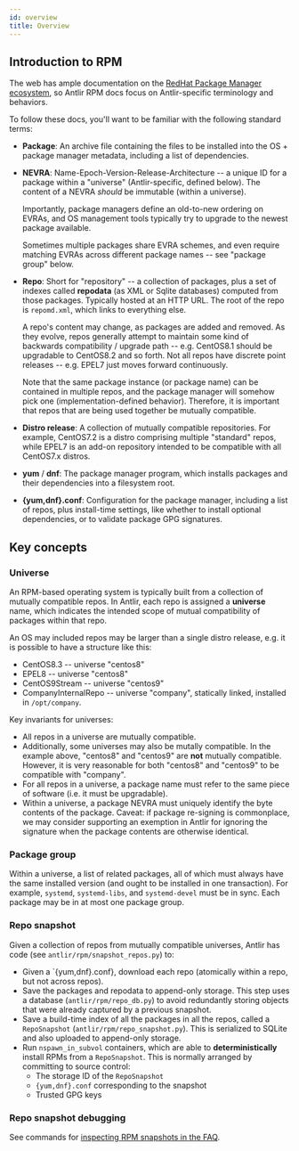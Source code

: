 ```yaml
---
id: overview
title: Overview
---
```


## Introduction to RPM

The web has ample documentation on the [RedHat Package Manager ecosystem](
https://www.redhat.com/sysadmin/how-manage-packages), so Antlir RPM docs
focus on Antlir-specific terminology and behaviors.

To follow these docs, you'll want to be familiar with the following
standard terms:
  - **Package**: An archive file containing the files to be installed into
    the OS + package manager metadata, including a list of dependencies.
  - **NEVRA**: Name-Epoch-Version-Release-Architecture -- a unique ID for a
    package within a "universe" (Antlir-specific, defined below).
    The content of a NEVRA *should* be immutable (within a universe).

    Importantly, package managers define an old-to-new ordering on EVRAs,
    and OS management tools typically try to upgrade to the newest package
    available.

    Sometimes multiple packages share EVRA schemes, and even require
    matching EVRAs across different package names -- see "package group"
    below.

  - **Repo**: Short for "repository" -- a collection of packages, plus a set
    of indexes called **repodata** (as XML or Sqlite databases) computed
    from those packages.  Typically hosted at an HTTP URL.  The root of the
    repo is `repomd.xml`, which links to everything else.

    A repo's content may change, as packages are added and removed.  As they
    evolve, repos generally attempt to maintain some kind of backwards
    compatibility / upgrade path -- e.g.  CentOS8.1 should be upgradable to
    CentOS8.2 and so forth.  Not all repos have discrete point releases --
    e.g.  EPEL7 just moves forward continuously.

    Note that the same package instance (or package name) can be contained
    in multiple repos, and the package manager will somehow pick one
    (implementation-defined behavior).  Therefore, it is important that
    repos that are being used together be mutually compatible.
  - **Distro release**: A collection of mutually compatible repositories. For
    example, CentOS7.2 is a distro comprising multiple "standard" repos,
    while EPEL7 is an add-on repository intended to be compatible with
    all CentOS7.x distros.
  - **yum** / **dnf**: The package manager program, which installs packages
    and their dependencies into a filesystem root.
  - **{yum,dnf}.conf**: Configuration for the package manager, including a
    list of repos, plus install-time settings, like whether to install
    optional dependencies, or to validate package GPG signatures.


## Key concepts

### Universe

An RPM-based operating system is typically built from a collection of
mutually compatible repos.  In Antlir, each repo is assigned a **universe**
name, which indicates the intended scope of mutual compatibility of packages
within that repo.

An OS may included repos may be larger than a single distro release, e.g.
it is possible to have a structure like this:
  - CentOS8.3 -- universe "centos8"
  - EPEL8 -- universe "centos8"
  - CentOS9Stream -- universe "centos9"
  - CompanyInternalRepo -- universe "company", statically linked, installed
    in `/opt/company`.

Key invariants for universes:
  - All repos in a universe are mutually compatible.
  - Additionally, some universes may also be mutally compatible. In the
    example above, "centos8" and "centos9" are **not** mutually compatible.
    However, it is very reasonable for both "centos8" and "centos9" to be
    compatible with "company".
  - For all repos in a universe, a package name must refer to the same
    piece of software (i.e. it must be upgradable).
  - Within a universe, a package NEVRA must uniquely identify the byte
    contents of the package.  Caveat: if package re-signing is commonplace,
    we may consider supporting an exemption in Antlir for ignoring
    the signature when the package contents are otherwise identical.

### Package group

Within a universe, a list of related packages, all of which must always have
the same installed version (and ought to be installed in one transaction).
For example, `systemd`, `systemd-libs`, and `systemd-devel` must be in sync.
Each package may be in at most one package group.

### Repo snapshot

Given a collection of repos from mutually compatible universes, Antlir
has code (see `antlir/rpm/snapshot_repos.py`) to:
  - Given a `{yum,dnf}.conf}, download each repo (atomically within a repo,
    but not across repos).
  - Save the packages and repodata to append-only storage. This step
    uses a database (`antlir/rpm/repo_db.py`) to avoid redundantly storing
    objects that were already captured by a previous snapshot.
  - Save a build-time index of all the packages in all the repos,
    called a `RepoSnapshot` (`antlir/rpm/repo_snapshot.py`). This is
    serialized to SQLite and also uploaded to append-only storage.
  - Run `nspawn_in_subvol` containers, which are able to
    **deterministically** install RPMs from a `RepoSnapshot`.  This is
    normally arranged by committing to source control:
      - The storage ID of the `RepoSnapshot`
      - `{yum,dnf}.conf` corresponding to the snapshot
      - Trusted GPG keys


### Repo snapshot debugging

See commands for [inspecting RPM snapshots in the FAQ](../../faq.md#how-do-i-inspect-the-rpm-snapshot-db).
